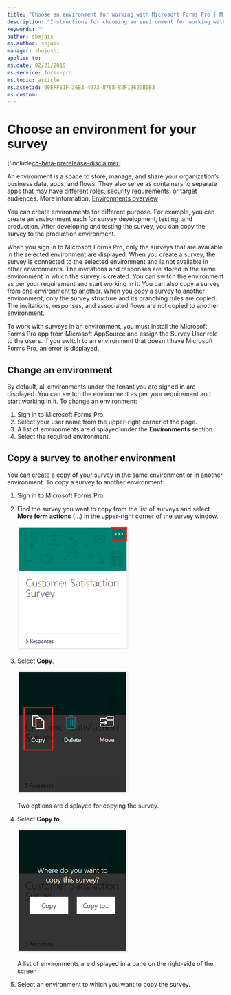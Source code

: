 ```yaml
---
title: "Choose an environment for working with Microsoft Forms Pro | MicrosoftDocs"
description: "Instructions for choosing an environment for working with Microsoft Forms Pro"
keywords: ""
author: sbmjais
ms.author: shjais
manager: shujoshi
applies_to: 
ms.date: 02/21/2019
ms.service: forms-pro
ms.topic: article
ms.assetid: 90EFF51F-36E3-4973-8768-82F12629B0B3
ms.custom: 
---
```


# Choose an environment for your survey

[!include[cc-beta-prerelease-disclaimer](includes/cc-beta-prerelease-disclaimer.md)]

An environment is a space to store, manage, and share your organization’s business data, apps, and flows. They also serve as containers to separate apps that may have different roles, security requirements, or target audiences. More information: [Environments overview](https://docs.microsoft.com/en-us/power-platform/admin/environments-overview)

You can create environments for different purpose. For example, you can create an environment each for survey development, testing, and production. After developing and testing the survey, you can copy the survey to the production environment. 

When you sign in to Microsoft Forms Pro, only the surveys that are available in the selected environment are displayed. When you create a survey, the survey is connected to the selected environment and is not available in other environments. The invitations and responses are stored in the same environment in which the survey is created. You can switch the environment as per your requirement and start working in it. You can also copy a survey from one environment to another.  When you copy a survey to another environment, only the survey structure and its branching rules are copied. The invitations, responses, and associated flows are not copied to another environment.

To work with surveys in an environment, you must install the Microsoft Forms Pro app from Microsoft AppSource and assign the Survey User role to the users. If you switch to an environment that doesn't have Microsoft Forms Pro, an error is displayed.

## Change an environment

By default, all environments under the tenant you are signed in are displayed. You can switch the environment as per your requirement and start working in it.
To change an environment:

1. Sign in to Microsoft Forms Pro. 
2. Select your user name from the upper-right corner of the page.
3. A list of environments are displayed under the **Environments** section.
4. Select the required environment.

## Copy a survey to another environment

You can create a copy of your survey in the same environment or in another environment. To copy a survey to another environment:

1. Sign in to Microsoft Forms Pro. 

2. Find the survey you want to copy from the list of surveys and select **More form actions** (...) in the upper-right corner of the survey window. 

    ![Survey more actions](media/survey-more-actions.png "Survey more actions")

3. Select **Copy**.

    ![Survey copy action](media/survey-copy.png "Survey copy action")

    Two options are displayed for copying the survey.

4. Select **Copy to**.

    ![Survey copy options](media/survey-copy-options.png "Survey copy options")

    A list of environments are displayed in a pane on the right-side of the screen

5. Select an environment to which you want to copy the survey.


